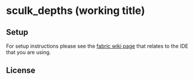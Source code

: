 # sculk_depths (working title)

## Setup

For setup instructions please see the [fabric wiki page](https://fabricmc.net/wiki/tutorial:setup) that relates to the IDE that you are using.

## License


